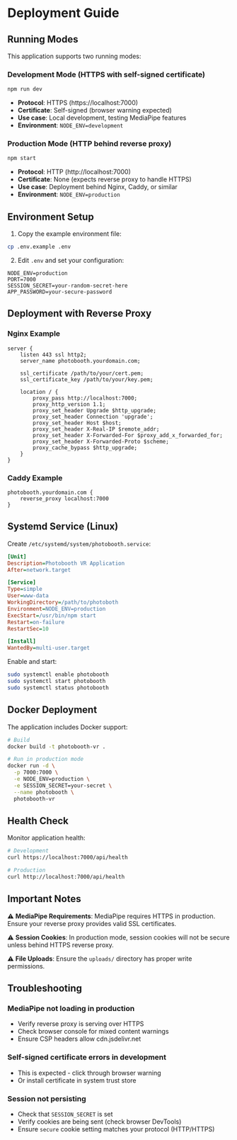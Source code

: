 # Deployment Guide

## Running Modes

This application supports two running modes:

### Development Mode (HTTPS with self-signed certificate)
```bash
npm run dev
```
- **Protocol**: HTTPS (https://localhost:7000)
- **Certificate**: Self-signed (browser warning expected)
- **Use case**: Local development, testing MediaPipe features
- **Environment**: `NODE_ENV=development`

### Production Mode (HTTP behind reverse proxy)
```bash
npm start
```
- **Protocol**: HTTP (http://localhost:7000)
- **Certificate**: None (expects reverse proxy to handle HTTPS)
- **Use case**: Deployment behind Nginx, Caddy, or similar
- **Environment**: `NODE_ENV=production`

## Environment Setup

1. Copy the example environment file:
```bash
cp .env.example .env
```

2. Edit `.env` and set your configuration:
```env
NODE_ENV=production
PORT=7000
SESSION_SECRET=your-random-secret-here
APP_PASSWORD=your-secure-password
```

## Deployment with Reverse Proxy

### Nginx Example
```nginx
server {
    listen 443 ssl http2;
    server_name photobooth.yourdomain.com;

    ssl_certificate /path/to/your/cert.pem;
    ssl_certificate_key /path/to/your/key.pem;

    location / {
        proxy_pass http://localhost:7000;
        proxy_http_version 1.1;
        proxy_set_header Upgrade $http_upgrade;
        proxy_set_header Connection 'upgrade';
        proxy_set_header Host $host;
        proxy_set_header X-Real-IP $remote_addr;
        proxy_set_header X-Forwarded-For $proxy_add_x_forwarded_for;
        proxy_set_header X-Forwarded-Proto $scheme;
        proxy_cache_bypass $http_upgrade;
    }
}
```

### Caddy Example
```caddy
photobooth.yourdomain.com {
    reverse_proxy localhost:7000
}
```

## Systemd Service (Linux)

Create `/etc/systemd/system/photobooth.service`:

```ini
[Unit]
Description=Photobooth VR Application
After=network.target

[Service]
Type=simple
User=www-data
WorkingDirectory=/path/to/photoboth
Environment=NODE_ENV=production
ExecStart=/usr/bin/npm start
Restart=on-failure
RestartSec=10

[Install]
WantedBy=multi-user.target
```

Enable and start:
```bash
sudo systemctl enable photobooth
sudo systemctl start photobooth
sudo systemctl status photobooth
```

## Docker Deployment

The application includes Docker support:

```bash
# Build
docker build -t photobooth-vr .

# Run in production mode
docker run -d \
  -p 7000:7000 \
  -e NODE_ENV=production \
  -e SESSION_SECRET=your-secret \
  --name photobooth \
  photobooth-vr
```

## Health Check

Monitor application health:
```bash
# Development
curl https://localhost:7000/api/health

# Production
curl http://localhost:7000/api/health
```

## Important Notes

⚠️ **MediaPipe Requirements**: MediaPipe requires HTTPS in production. Ensure your reverse proxy provides valid SSL certificates.

⚠️ **Session Cookies**: In production mode, session cookies will not be secure unless behind HTTPS reverse proxy.

⚠️ **File Uploads**: Ensure the `uploads/` directory has proper write permissions.

## Troubleshooting

### MediaPipe not loading in production
- Verify reverse proxy is serving over HTTPS
- Check browser console for mixed content warnings
- Ensure CSP headers allow cdn.jsdelivr.net

### Self-signed certificate errors in development
- This is expected - click through browser warning
- Or install certificate in system trust store

### Session not persisting
- Check that `SESSION_SECRET` is set
- Verify cookies are being sent (check browser DevTools)
- Ensure `secure` cookie setting matches your protocol (HTTP/HTTPS)
